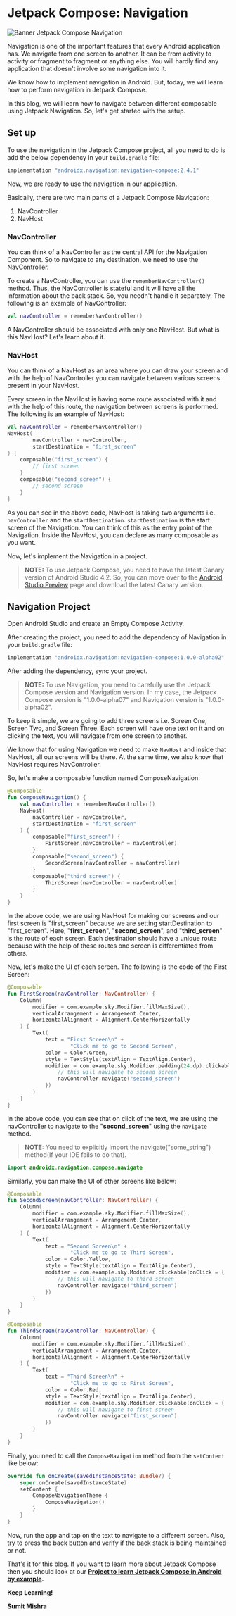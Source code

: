 

# Jetpack Compose: Navigation

![Banner Jetpack Compose Navigation](https://s3.ap-south-1.amazonaws.com/mindorks-server-uploads/banner-jetpack-compose-navigation-657edc7b323cafdf.png)

Navigation is one of the important features that every Android application has. We navigate from one screen to another. It can be from activity to activity or fragment to fragment or anything else. You will hardly find any application that doesn't involve some navigation into it.

We know how to implement navigation in Android. But, today, we will learn how to perform navigation in Jetpack Compose.

In this blog, we will learn how to navigate between different composable using Jetpack Navigation. So, let's get started with the setup.

## Set up

To use the navigation in the Jetpack Compose project, all you need to do is add the below dependency in your `build.gradle` file:

```groovy
implementation "androidx.navigation:navigation-compose:2.4.1"
```

Now, we are ready to use the navigation in our application.

Basically, there are two main parts of a Jetpack Compose Navigation:

1. NavController
2. NavHost

### NavController

You can think of a NavController as the central API for the Navigation Component. So to navigate to any destination, we need to use the NavController.

To create a NavController, you can use the `rememberNavController()` method. Thus, the NavController is stateful and it will have all the information about the back stack. So, you needn't handle it separately. The following is an example of NavController:

```kotlin
val navController = rememberNavController()
```

A NavController should be associated with only one NavHost. But what is this NavHost? Let's learn about it.

### NavHost

You can think of a NavHost as an area where you can draw your screen and with the help of NavController you can navigate between various screens present in your NavHost.

Every screen in the NavHost is having some route associated with it and with the help of this route, the navigation between screens is performed. The following is an example of NavHost:

```kotlin
val navController = rememberNavController()
NavHost(
        navController = navController,
        startDestination = "first_screen"
) {
    composable("first_screen") {
        // first screen
    }
    composable("second_screen") {
        // second screen
    }
}
```

As you can see in the above code, NavHost is taking two arguments i.e. `navController` and the `startDestination`. `startDestination` is the start screen of the Navigation. You can think of this as the entry point of the Navigation. Inside the NavHost, you can declare as many composable as you want.

Now, let's implement the Navigation in a project.

> **NOTE:** To use Jetpack Compose, you need to have the latest Canary version of Android Studio 4.2. So, you can move over to the [Android Studio Preview](https://developer.android.com/studio/preview) page and download the latest Canary version.

## Navigation Project

Open Android Studio and create an Empty Compose Activity.

After creating the project, you need to add the dependency of Navigation in your `build.gradle` file:

```groovy
implementation "androidx.navigation:navigation-compose:1.0.0-alpha02"
```

After adding the dependency, sync your project.

> **NOTE:** To use Navigation, you need to carefully use the Jetpack Compose version and Navigation version. In my case, the Jetpack Compose version is "1.0.0-alpha07" and Navigation version is "1.0.0-alpha02".

To keep it simple, we are going to add three screens i.e. Screen One, Screen Two, and Screen Three. Each screen will have one text on it and on clicking the text, you will navigate from one screen to another.

We know that for using Navigation we need to make `NavHost` and inside that NavHost, all our screens will be there. At the same time, we also know that NavHost requires NavController.

So, let's make a composable function named ComposeNavigation:

```kotlin
@Composable
fun ComposeNavigation() {
    val navController = rememberNavController()
    NavHost(
        navController = navController,
        startDestination = "first_screen"
    ) {
        composable("first_screen") {
            FirstScreen(navController = navController)
        }
        composable("second_screen") {
            SecondScreen(navController = navController)
        }
        composable("third_screen") {
            ThirdScreen(navController = navController)
        }
    }
}
```

In the above code, we are using NavHost for making our screens and our first screen is "first_screen" because we are setting startDestination to "first_screen". Here, "**first_screen**", "**second_screen**", and "**third_screen**" is the route of each screen. Each destination should have a unique route because with the help of these routes one screen is differentiated from others.

Now, let's make the UI of each screen. The following is the code of the First Screen:

```kotlin
@Composable
fun FirstScreen(navController: NavController) {
    Column(
        modifier = com.example.sky.Modifier.fillMaxSize(),
        verticalArrangement = Arrangement.Center,
        horizontalAlignment = Alignment.CenterHorizontally
    ) {
        Text(
            text = "First Screen\n" +
                    "Click me to go to Second Screen",
            color = Color.Green,
            style = TextStyle(textAlign = TextAlign.Center),
            modifier = com.example.sky.Modifier.padding(24.dp).clickable(onClick = {
                // this will navigate to second screen
                navController.navigate("second_screen")
            })
        )
    }
}
```

In the above code, you can see that on click of the text, we are using the navController to navigate to the "**second_screen**" using the `navigate` method.

> **NOTE:** You need to explicitly import the navigate("some_string") method(If your IDE fails to do that).

```kotlin
import androidx.navigation.compose.navigate
```

Similarly, you can make the UI of other screens like below:

```kotlin
@Composable
fun SecondScreen(navController: NavController) {
    Column(
        modifier = com.example.sky.Modifier.fillMaxSize(),
        verticalArrangement = Arrangement.Center,
        horizontalAlignment = Alignment.CenterHorizontally
    ) {
        Text(
            text = "Second Screen\n" +
                    "Click me to go to Third Screen",
            color = Color.Yellow,
            style = TextStyle(textAlign = TextAlign.Center),
            modifier = com.example.sky.Modifier.clickable(onClick = {
                // this will navigate to third screen
                navController.navigate("third_screen")
            })
        )
    }
}

@Composable
fun ThirdScreen(navController: NavController) {
    Column(
        modifier = com.example.sky.Modifier.fillMaxSize(),
        verticalArrangement = Arrangement.Center,
        horizontalAlignment = Alignment.CenterHorizontally
    ) {
        Text(
            text = "Third Screen\n" +
                    "Click me to go to First Screen",
            color = Color.Red,
            style = TextStyle(textAlign = TextAlign.Center),
            modifier = com.example.sky.Modifier.clickable(onClick = {
                // this will navigate to first screen
                navController.navigate("first_screen")
            })
        )
    }
}
```

Finally, you need to call the `ComposeNavigation` method from the `setContent` like below:

```kotlin
override fun onCreate(savedInstanceState: Bundle?) {
    super.onCreate(savedInstanceState)
    setContent {
        ComposeNavigationTheme {
            ComposeNavigation()
        }
    }
}
```

Now, run the app and tap on the text to navigate to a different screen. Also, try to press the back button and verify if the back stack is being maintained or not.

That's it for this blog. If you want to learn more about Jetpack Compose then you should look at our **[Project to learn Jetpack Compose in Android by example](https://github.com/MindorksOpenSource/Jetpack-Compose-Android-Examples).**

**Keep Learning!**

**Sumit Mishra**